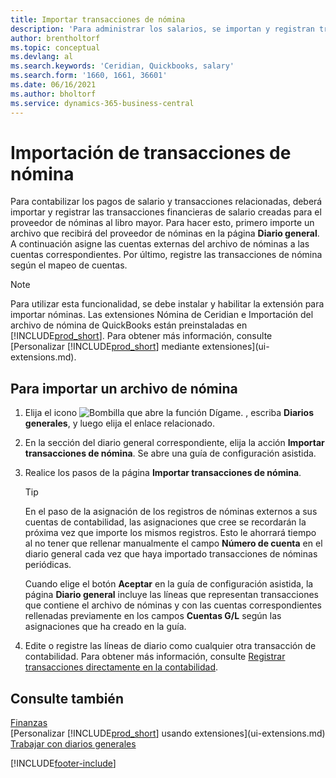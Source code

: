 ```yaml
---
title: Importar transacciones de nómina
description: 'Para administrar los salarios, se importan y registran transacciones financieras desde el proveedor de nóminas a la contabilidad, mediante una extensión de nóminas como Ceridian.'
author: brentholtorf
ms.topic: conceptual
ms.devlang: al
ms.search.keywords: 'Ceridian, Quickbooks, salary'
ms.search.form: '1660, 1661, 36601'
ms.date: 06/16/2021
ms.author: bholtorf
ms.service: dynamics-365-business-central
---
```

# <a name="importing-payroll-transactions"></a>Importación de transacciones de nómina

Para contabilizar los pagos de salario y transacciones relacionadas, deberá importar y registrar las transacciones financieras de salario creadas para el proveedor de nóminas al libro mayor. Para hacer esto, primero importe un archivo que recibirá del proveedor de nóminas en la página **Diario general**. A continuación asigne las cuentas externas del archivo de nóminas a las cuentas correspondientes. Por último, registre las transacciones de nómina según el mapeo de cuentas.

> [!NOTE]  
> Para utilizar esta funcionalidad, se debe instalar y habilitar la extensión para importar nóminas. Las extensiones Nómina de Ceridian e Importación del archivo de nómina de QuickBooks están preinstaladas en [!INCLUDE[prod_short](includes/prod_short.md)]. Para obtener más información, consulte [Personalizar [!INCLUDE[prod_short](includes/prod_short.md)] mediante extensiones](ui-extensions.md).

## <a name="to-import-a-payroll-file"></a>Para importar un archivo de nómina

1. Elija el icono ![Bombilla que abre la función Dígame.](media/ui-search/search_small.png "Dígame qué desea hacer") , escriba **Diarios generales**, y luego elija el enlace relacionado.
2. En la sección del diario general correspondiente, elija la acción **Importar transacciones de nómina**. Se abre una guía de configuración asistida.
3. Realice los pasos de la página **Importar transacciones de nómina**.

    > [!TIP]  
    >   En el paso de la asignación de los registros de nóminas externos a sus cuentas de contabilidad, las asignaciones que cree se recordarán la próxima vez que importe los mismos registros. Esto le ahorrará tiempo al no tener que rellenar manualmente el campo **Número de cuenta** en el diario general cada vez que haya importado transacciones de nóminas periódicas.   

    Cuando elige el botón **Aceptar** en la guía de configuración asistida, la página **Diario general** incluye las líneas que representan transacciones que contiene el archivo de nóminas y con las cuentas correspondientes rellenadas previamente en los campos **Cuentas G/L** según las asignaciones que ha creado en la guía.
4. Edite o registre las líneas de diario como cualquier otra transacción de contabilidad. Para obtener más información, consulte [Registrar transacciones directamente en la contabilidad](finance-how-post-transactions-directly.md).   

## <a name="see-also"></a>Consulte también

[Finanzas](finance.md)  
[Personalizar [!INCLUDE[prod_short](includes/prod_short.md)] usando extensiones](ui-extensions.md)  
[Trabajar con diarios generales](ui-work-general-journals.md)  


[!INCLUDE[footer-include](includes/footer-banner.md)]
